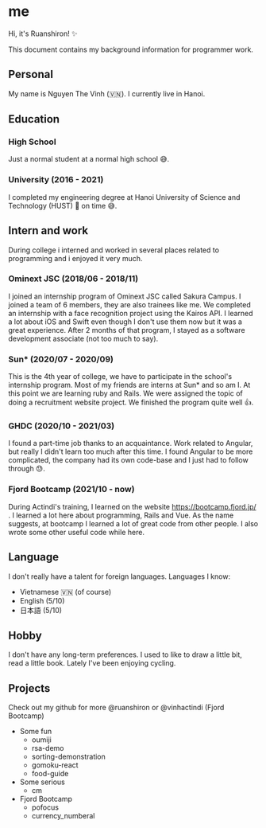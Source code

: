 # me
Hi, it's Ruanshiron! ✨

This document contains my background information for programmer work.

## Personal
My name is Nguyen The Vinh (🇻🇳). I currently live in Hanoi.

## Education

### High School 
Just a normal student at a normal high school 😅.

### University (2016 - 2021)
I completed my engineering degree at Hanoi University of Science and Technology (HUST) 🤔 on time 😅.

## Intern and work
During college i interned and worked in several places related to programming and i enjoyed it very much.

### Ominext JSC (2018/06 - 2018/11)
I joined an internship program of Ominext JSC called Sakura Campus. I joined a team of 6 members, they are also trainees like me. We completed an internship with a face recognition project using the Kairos API. I learned a lot about iOS and Swift even though I don't use them now but it was a great experience. After 2 months of that program, I stayed as a software development associate (not too much to say).

### Sun* (2020/07 - 2020/09)
This is the 4th year of college, we have to participate in the school's internship program. Most of my friends are interns at Sun* and so am I. At this point we are learning ruby and Rails. We were assigned the topic of doing a recruitment website project. We finished the program quite well 👍.

### GHDC (2020/10 - 2021/03)
I found a part-time job thanks to an acquaintance. Work related to Angular, but really I didn't learn too much after this time. I found Angular to be more complicated, the company had its own code-base and I just had to follow through 😓.

### Fjord Bootcamp (2021/10 - now)
During Actindi's training, I learned on the website https://bootcamp.fjord.jp/ . I learned a lot here about programming, Rails and Vue. As the name suggests, at bootcamp I learned a lot of great code from other people. I also wrote some other useful code while here.

## Language
I don't really have a talent for foreign languages. Languages I know: 
- Vietnamese 🇻🇳 (of course) 
- English (5/10)
- 日本語 (5/10)

## Hobby
I don't have any long-term preferences. I used to like to draw a little bit, read a little book. Lately I've been enjoying cycling.

## Projects

Check out my github for more @ruanshiron or @vinhactindi (Fjord Bootcamp)

- Some fun
  - oumiji
  - rsa-demo
  - sorting-demonstration
  - gomoku-react
  - food-guide
- Some serious
  - cm
- Fjord Bootcamp
  - pofocus
  - currency_numberal
